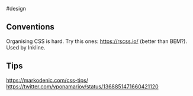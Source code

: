 #design

## Conventions
Organising CSS is hard.
Try this ones: https://rscss.io/ (better than BEM?). Used by Inkline.

## Tips
https://markodenic.com/css-tips/
https://twitter.com/vponamariov/status/1368851471660421120
